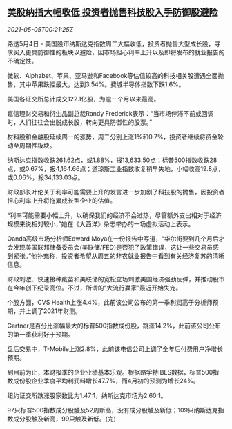 <!--1620174662000-->
[美股纳指大幅收低 投资者抛售科技股入手防御股避险](https://cn.reuters.com/article/usa-stock-close-0504-idCNKBS2CM011)
------

<div><i>2021-05-05T00:21:25Z</i></div><p>路透5月4日 - 美国股市纳斯达克指数周二大幅收低，投资者抛售大型成长股，寻求买入更具防御性的板块以避险，因市场担心利率上升以及即将发布的就业报告的不确定性。</p><p>微软、Alphabet、苹果、亚马逊和Facebook等估值较高的科技相关股遭遇全面抛售，其中苹果跌幅最大，达到3.54%。费城半导体指数下跌1.6%。</p><p>美国各证交所总计成交122.1亿股，为逾一个月以来最高。</p><p>嘉信理财交易和衍生品副总裁Randy Frederick表示：“当市场停滞不前或回调时，人们往往会出脱成长股，转向更具防御性的股票。”</p><p>材料股和金融股延续周一的涨势，周二分别上涨1%和0.7%，投资者继续将资金轮动至周期性板块。</p><p>纳斯达克指数收跌261.62点，或1.88%，报13,633.50点；标普500指数收跌28点，或0.67%，报4,164.66点；道琼斯工业指数收复稍早失地，小幅收高19.8点，或0.06%，报34,133.03点。</p><p>财政部长叶伦关于利率可能需要上升的发言进一步加剧了科技股的抛售，因投资者担心利率上升将拖累成长型企业的估值。</p><p>“利率可能需要小幅上升，以确保我们的经济不会过热，尽管额外支出相对于经济规模来说相对较小，”她在《大西洋》杂志举办的一场虚拟活动上表示。</p><p>Oanda高级市场分析师Edward Moya在一份报告中写道，“华尔街要到几个月后才会发现美国联邦储备委员会(美联储/FED)是否犯了政策错误，这让一些交易员感到紧张。”他补充称，投资者希望从周五的非农就业报告中看到有关经济复苏的清晰信息。</p><p>财政刺激、快速接种疫苗和美联储的宽松立场刺激美国经济强劲反弹，并推动股市在今年创下纪录高位。不过，所谓的“大流行赢家”最近开始失宠。</p><p>个股方面，CVS Health上涨4.4%，此前该公司公布的第一季利润高于分析师预期，并上调了2021年财测。</p><p>Gartner是百分比涨幅最大的标普500指数成份股，跳涨14.2%，此前该公司公布的第一季获利好于预期。</p><p>盘后交易中，T-Mobile上涨2.8%，此前该电信公司上调了全年后付费用户净增长预期。</p><p>到目前为止，本财报季的企业业绩基本乐观。根据路孚特IBES数据，标普500指数成份股企业季度平均利润料增长47.7%，而4月初的预测为增长24%。</p><p>纽约证交所跌涨股家数比为1.47:1，纳斯达克市场为2.60:1。</p><p>97只标普500指数成分股触及52周新高，没有成分股触及新低；109只纳斯达克指数成分股触及新高，99只触及新低。(完)</p>
